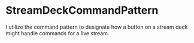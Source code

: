# StreamDeckCommandPattern
I utilize the command pattern to designate how a button on a stream deck might handle commands for a live stream.

